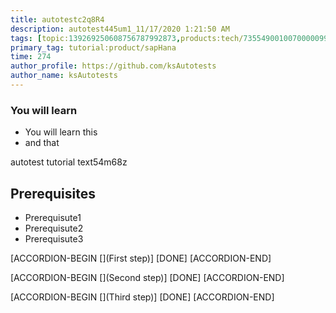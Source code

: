 ```yaml
---
title: autotestc2q8R4
description: autotest445um1_11/17/2020 1:21:50 AM
tags: [topic:139269250608756787992873,products:tech/73554900100700000996,tutorial:experience/advanced]
primary_tag: tutorial:product/sapHana
time: 274
author_profile: https://github.com/ksAutotests
author_name: ksAutotests
---
```

### You will learn
- You will learn this
- and that

autotest tutorial text54m68z

## Prerequisites
- Prerequisute1
- Prerequisute2
- Prerequisute3

[ACCORDION-BEGIN [](First step)]
[DONE]
[ACCORDION-END]

[ACCORDION-BEGIN [](Second step)]
[DONE]
[ACCORDION-END]

[ACCORDION-BEGIN [](Third step)]
[DONE]
[ACCORDION-END]

